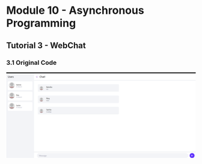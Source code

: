 # Module 10 - Asynchronous Programming

## Tutorial 3 - WebChat

### 3.1 Original Code
![3.1](images/3.1.png)